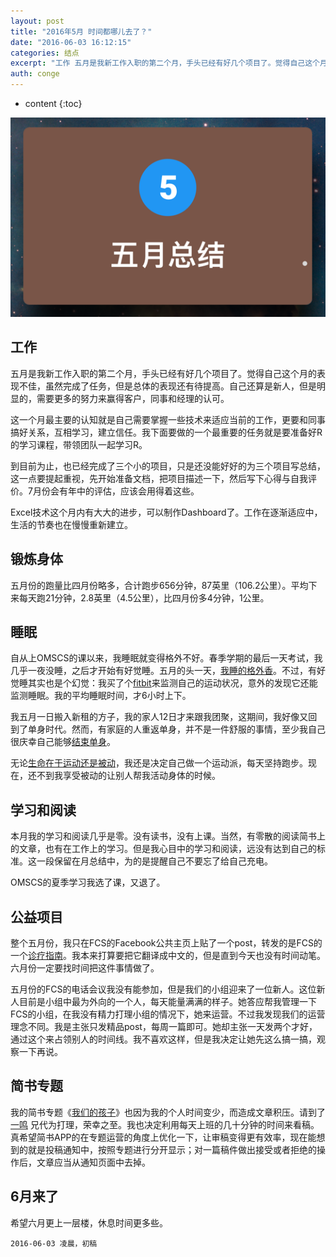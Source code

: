 ```yaml
---
layout: post
title: "2016年5月 时间都哪儿去了？"
date: "2016-06-03 16:12:15"
categories: 结点
excerpt: "工作 五月是我新工作入职的第二个月，手头已经有好几个项目了。觉得自己这个月的表现不佳，虽然完成了任务，但是总体的表现还有待提高。自己还算是新人，..."
auth: conge
---
```

* content
{:toc}

![五月总结](/assets/images/结点/118382-3202d6588ef0cb73.png)

## 工作

五月是我新工作入职的第二个月，手头已经有好几个项目了。觉得自己这个月的表现不佳，虽然完成了任务，但是总体的表现还有待提高。自己还算是新人，但是明显的，需要更多的努力来赢得客户，同事和经理的认可。

这一个月最主要的认知就是自己需要掌握一些技术来适应当前的工作，更要和同事搞好关系，互相学习，建立信任。我下面要做的一个最重要的任务就是要准备好R的学习课程，带领团队一起学习R。

到目前为止，也已经完成了三个小的项目，只是还没能好好的为三个项目写总结，这一点要提起重视，先开始准备文档，把项目描述一下，然后写下心得与自我评价。7月份会有年中的评估，应该会用得着这些。

Excel技术这个月内有大大的进步，可以制作Dashboard了。工作在逐渐适应中，生活的节奏也在慢慢重新建立。

## 锻炼身体

五月份的跑量比四月份略多，合计跑步656分钟，87英里（106.2公里）。平均下来每天跑21分钟，2.8英里（4.5公里），比四月份多4分钟，1公里。

## 睡眠

自从上OMSCS的课以来，我睡眠就变得格外不好。春季学期的最后一天考试，我几乎一夜没睡，之后才开始有好觉睡。五月的头一天，[我睡的格外香](http://www.jianshu.com/p/0c64eee5beb8)。不过，有好觉睡其实也是个幻觉：我买了个[fitbit](http://www.jianshu.com/p/8c55334aaaf6)来监测自己的运动状况，意外的发现它还能监测睡眠。我的平均睡眠时间，才6小时上下。

我五月一日搬入新租的方子，我的家人12日才来跟我团聚，这期间，我好像又回到了单身时代。然而，有家庭的人重返单身，并不是一件舒服的事情，至少我自己很庆幸自己能够[结束单身](http://www.jianshu.com/p/4c0cecf7f177)。

无论[生命在于运动还是被动](http://www.jianshu.com/p/09b5aff6521c)，我还是决定自己做一个运动派，每天坚持跑步。现在，还不到我享受被动的让别人帮我活动身体的时候。

## 学习和阅读

本月我的学习和阅读几乎是零。没有读书，没有上课。当然，有零散的阅读简书上的文章，也有在工作上的学习。但是我心目中的学习和阅读，远没有达到自己的标准。这一段保留在月总结中，为的是提醒自己不要忘了给自己充电。

OMSCS的夏季学习我选了课，又退了。

## 公益项目

整个五月份，我只在FCS的Facebook公共主页上贴了一个post，转发的是FCS的一个[诊疗指南](http://nordphysicianguides.org/lipoprotein-lipase-deficiency-lpld/)。我本来打算要把它翻译成中文的，但是直到今天也没有时间动笔。六月份一定要找时间把这件事情做了。

五月份的FCS的电话会议我没有能参加，但是我们的小组迎来了一位新人。这位新人目前是小组中最为外向的一个人，每天能量满满的样子。她答应帮我管理一下FCS的小组，在我没有精力打理小组的情况下，她来运营。不过我发现我们的运营理念不同。我是主张只发精品post，每周一篇即可。她却主张一天发两个才好，通过这个来占领别人的时间线。我不喜欢这样，但是我决定让她先这么搞一搞，观察一下再说。

## 简书专题

我的简书专题《[我们的孩子](http://www.jianshu.com/collection/928880c071b5)》也因为我的个人时间变少，而造成文章积压。请到了[一鸣](http://www.jianshu.com/users/dc22650a4033) 兄代为打理，荣幸之至。我也决定利用每天上班的几十分钟的时间来看稿。真希望简书APP的在专题运营的角度上优化一下，让审稿变得更有效率，现在能想到的就是投稿通知中，按照专题进行分开显示；对一篇稿件做出接受或者拒绝的操作后，文章应当从通知页面中去掉。

## 6月来了

希望六月更上一层楼，休息时间更多些。

```
2016-06-03 凌晨，初稿
```
